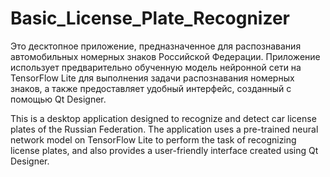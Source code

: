 # Basic_License_Plate_Recognizer

Это десктопное приложение, предназначенное для распознавания автомобильных номерных знаков Российской Федерации. Приложение использует предварительно обученную модель нейронной сети на TensorFlow Lite для выполнения задачи распознавания номерных знаков, а также предоставляет удобный интерфейс, созданный с помощью Qt Designer.

This is a desktop application designed to recognize and detect car license plates of the Russian Federation. The application uses a pre-trained neural network model on TensorFlow Lite to perform the task of recognizing license plates, and also provides a user-friendly interface created using Qt Designer.
